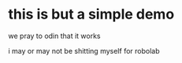 # this is but a simple demo
we pray to odin that it works

i may or may not be shitting myself for robolab
